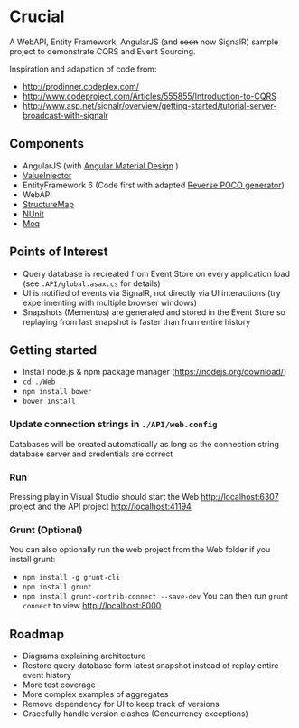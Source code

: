 # Crucial

A WebAPI, Entity Framework, AngularJS (and ~~soon~~ now SignalR) sample project to demonstrate CQRS and Event Sourcing. 

Inspiration and adapation of code from:
- http://prodinner.codeplex.com/
- http://www.codeproject.com/Articles/555855/Introduction-to-CQRS
- http://www.asp.net/signalr/overview/getting-started/tutorial-server-broadcast-with-signalr

## Components
- AngularJS (with [Angular Material Design](https://material.angularjs.org/) )
- [ValueInjector](http://valueinjecter.codeplex.com/)
- EntityFramework 6 (Code first with adapted [Reverse POCO generator](https://visualstudiogallery.msdn.microsoft.com/ee4fcff9-0c4c-4179-afd9-7a2fb90f5838))
- WebAPI
- [StructureMap](http://docs.structuremap.net/)
- [NUnit](http://www.nunit.org/)
- [Moq](https://github.com/Moq/moq4)

## Points of Interest
- Query database is recreated from Event Store on every application load (see `.API/global.asax.cs` for details)
- UI is notified of events via SignalR, not directly via UI interactions (try experimenting with multiple browser windows)
- Snapshots (Mementos) are generated and stored in the Event Store so replaying from last snapshot is faster than from entire history 

## Getting started

- Install node.js & npm package manager (https://nodejs.org/download/)
- `cd ./Web`
- `npm install bower`
- `bower install`

### Update connection strings in `./API/web.config`
Databases will be created automatically as long as the connection string database server and credentials are correct

### Run
Pressing play in Visual Studio should start the Web [http://localhost:6307](http://localhost:6307) project and the API project [http://localhost:41194](http://localhost:41194)

### Grunt (Optional)
You can also optionally run the web project from the Web folder if you install grunt:
- `npm install -g grunt-cli`
- `npm install grunt`
- `npm install grunt-contrib-connect --save-dev`
You can then run `grunt connect` to view [http://localhost:8000](http://localhost:8000)

## Roadmap
- Diagrams explaining architecture
- Restore query database form latest snapshot instead of replay entire event history
- More test coverage
- More complex examples of aggregates
- Remove dependency for UI to keep track of versions
- Gracefully handle version clashes (Concurrency exceptions)
